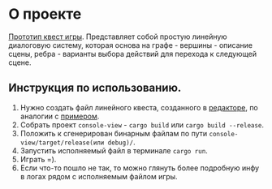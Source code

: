 # О проекте
[Прототип квест игры](https://gregoryghost.github.io/quest-game/web-view/static/index.html). Представляет собой простую линейную диалоговую систему, которая основа на графе - вершины - описание сцены, ребра - варианты выбора действий для перехода к следующей сцене.

## Инструкция по использованию.
1. Нужно создать файл линейного квеста, созданного в [редакторе](https://www.yworks.com/yed-live/), по аналогии с [примером](./console-view/scenes-choices.graphml).
2. Собрать проект `console-view` - ```cargo build``` или ```cargo build --release```.
3. Положить к сгенерирован бинарным файлам по пути `console-view/target/release(или debug)/`.
4. Запустить исполняемый файл в терминале `cargo run`.
5. Играть =).
6. Если что-то пошло не так, то можно глянуть более подробную инфу в логах рядом с исполняемым файлом игры.